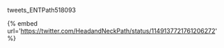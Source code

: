 tweets_ENTPath518093

{% embed url='https://twitter.com/HeadandNeckPath/status/1149137721761206272' %}
